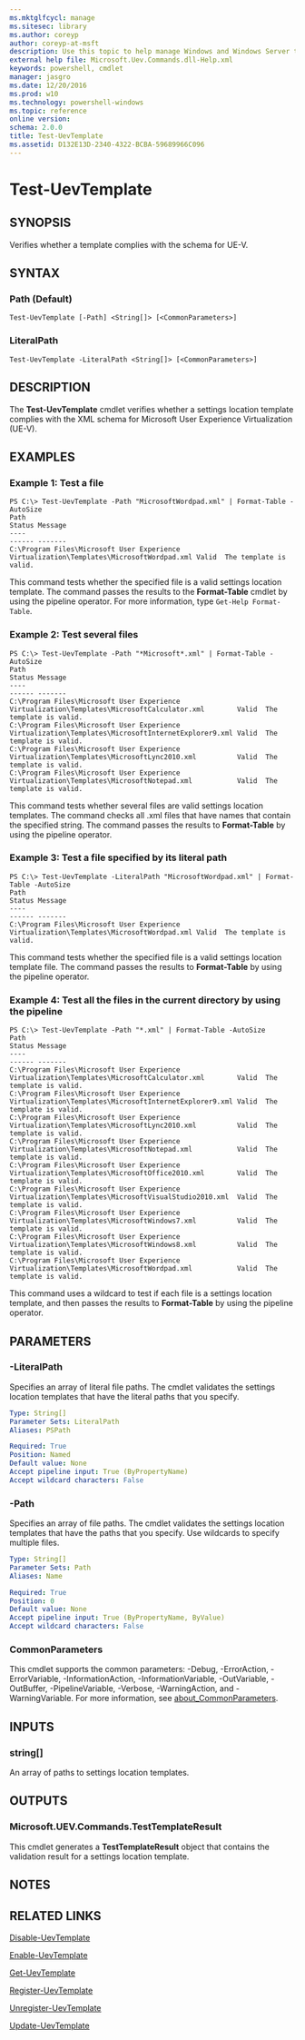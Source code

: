 ```yaml
---
ms.mktglfcycl: manage
ms.sitesec: library
ms.author: coreyp
author: coreyp-at-msft
description: Use this topic to help manage Windows and Windows Server technologies with Windows PowerShell.
external help file: Microsoft.Uev.Commands.dll-Help.xml
keywords: powershell, cmdlet
manager: jasgro
ms.date: 12/20/2016
ms.prod: w10
ms.technology: powershell-windows
ms.topic: reference
online version: 
schema: 2.0.0
title: Test-UevTemplate
ms.assetid: D132E13D-2340-4322-BCBA-59689966C096
---
```


# Test-UevTemplate

## SYNOPSIS
Verifies whether a template complies with the schema for UE-V.

## SYNTAX

### Path (Default)
```
Test-UevTemplate [-Path] <String[]> [<CommonParameters>]
```

### LiteralPath
```
Test-UevTemplate -LiteralPath <String[]> [<CommonParameters>]
```

## DESCRIPTION
The **Test-UevTemplate** cmdlet verifies whether a settings location template complies with the XML schema for Microsoft User Experience Virtualization (UE-V).

## EXAMPLES

### Example 1: Test a file
```
PS C:\> Test-UevTemplate -Path "MicrosoftWordpad.xml" | Format-Table -AutoSize
Path                                                                                     Status Message
----                                                                                     ------ -------
C:\Program Files\Microsoft User Experience Virtualization\Templates\MicrosoftWordpad.xml Valid  The template is valid.
```

This command tests whether the specified file is a valid settings location template.
The command passes the results to the **Format-Table** cmdlet by using the pipeline operator.
For more information, type `Get-Help Format-Table`.

### Example 2: Test several files
```
PS C:\> Test-UevTemplate -Path "*Microsoft*.xml" | Format-Table -AutoSize
Path                                                                                               Status Message
----                                                                                               ------ -------
C:\Program Files\Microsoft User Experience Virtualization\Templates\MicrosoftCalculator.xml        Valid  The template is valid.
C:\Program Files\Microsoft User Experience Virtualization\Templates\MicrosoftInternetExplorer9.xml Valid  The template is valid.
C:\Program Files\Microsoft User Experience Virtualization\Templates\MicrosoftLync2010.xml          Valid  The template is valid.
C:\Program Files\Microsoft User Experience Virtualization\Templates\MicrosoftNotepad.xml           Valid  The template is valid.
```

This command tests whether several files are valid settings location templates.
The command checks all .xml files that have names that contain the specified string.
The command passes the results to **Format-Table** by using the pipeline operator.

### Example 3: Test a file specified by its literal path
```
PS C:\> Test-UevTemplate -LiteralPath "MicrosoftWordpad.xml" | Format-Table -AutoSize
Path                                                                                     Status Message
----                                                                                     ------ -------
C:\Program Files\Microsoft User Experience Virtualization\Templates\MicrosoftWordpad.xml Valid  The template is valid.
```

This command tests whether the specified file is a valid settings location template file.
The command passes the results to **Format-Table** by using the pipeline operator.

### Example 4: Test all the files in the current directory by using the pipeline
```
PS C:\> Test-UevTemplate -Path "*.xml" | Format-Table -AutoSize
Path                                                                                               Status Message
----                                                                                               ------ -------
C:\Program Files\Microsoft User Experience Virtualization\Templates\MicrosoftCalculator.xml        Valid  The template is valid.
C:\Program Files\Microsoft User Experience Virtualization\Templates\MicrosoftInternetExplorer9.xml Valid  The template is valid.
C:\Program Files\Microsoft User Experience Virtualization\Templates\MicrosoftLync2010.xml          Valid  The template is valid.
C:\Program Files\Microsoft User Experience Virtualization\Templates\MicrosoftNotepad.xml           Valid  The template is valid.
C:\Program Files\Microsoft User Experience Virtualization\Templates\MicrosoftOffice2010.xml        Valid  The template is valid.
C:\Program Files\Microsoft User Experience Virtualization\Templates\MicrosoftVisualStudio2010.xml  Valid  The template is valid.
C:\Program Files\Microsoft User Experience Virtualization\Templates\MicrosoftWindows7.xml          Valid  The template is valid.
C:\Program Files\Microsoft User Experience Virtualization\Templates\MicrosoftWindows8.xml          Valid  The template is valid.
C:\Program Files\Microsoft User Experience Virtualization\Templates\MicrosoftWordpad.xml           Valid  The template is valid.
```

This command uses a wildcard to test if each file is a settings location template, and then passes the results to **Format-Table** by using the pipeline operator.

## PARAMETERS

### -LiteralPath
Specifies an array of literal file paths.
The cmdlet validates the settings location templates that have the literal paths that you specify.

```yaml
Type: String[]
Parameter Sets: LiteralPath
Aliases: PSPath

Required: True
Position: Named
Default value: None
Accept pipeline input: True (ByPropertyName)
Accept wildcard characters: False
```

### -Path
Specifies an array of file paths.
The cmdlet validates the settings location templates that have the paths that you specify.
Use wildcards to specify multiple files.

```yaml
Type: String[]
Parameter Sets: Path
Aliases: Name

Required: True
Position: 0
Default value: None
Accept pipeline input: True (ByPropertyName, ByValue)
Accept wildcard characters: False
```

### CommonParameters
This cmdlet supports the common parameters: -Debug, -ErrorAction, -ErrorVariable, -InformationAction, -InformationVariable, -OutVariable, -OutBuffer, -PipelineVariable, -Verbose, -WarningAction, and -WarningVariable. For more information, see [about_CommonParameters](http://go.microsoft.com/fwlink/?LinkID=113216).

## INPUTS

### string[]
An array of paths to settings location templates.

## OUTPUTS

### Microsoft.UEV.Commands.TestTemplateResult
This cmdlet generates a **TestTemplateResult** object that contains the validation result for a settings location template.

## NOTES

## RELATED LINKS

[Disable-UevTemplate](./Disable-UevTemplate.md)

[Enable-UevTemplate](./Enable-UevTemplate.md)

[Get-UevTemplate](./Get-UevTemplate.md)

[Register-UevTemplate](./Register-UevTemplate.md)

[Unregister-UevTemplate](./Unregister-UevTemplate.md)

[Update-UevTemplate](./Update-UevTemplate.md)

